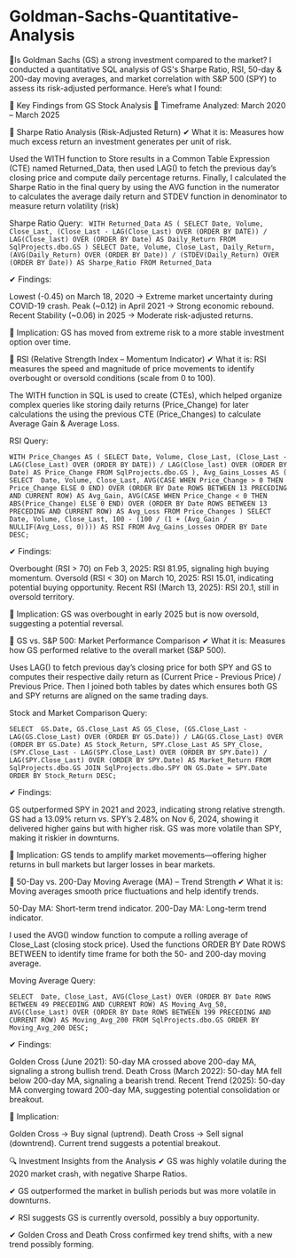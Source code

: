# Goldman-Sachs-Quantitative-Analysis

🔹Is Goldman Sachs (GS) a strong investment compared to the market? I conducted a quantitative SQL analysis of GS's Sharpe Ratio, RSI, 50-day & 200-day moving averages, and market correlation with S&P 500 (SPY) to assess its risk-adjusted performance. Here’s what I found:

📌 Key Findings from GS Stock Analysis
📅 Timeframe Analyzed: March 2020 – March 2025

🔹 Sharpe Ratio Analysis (Risk-Adjusted Return)
✔ What it is: Measures how much excess return an investment generates per unit of risk. 

Used the WITH function to Store results in a Common Table Expression (CTE) named Returned_Data, then used LAG() to fetch the previous day’s closing price and compute daily percentage returns. Finally, I calculated the Sharpe Ratio in the final query by using the AVG function in the numerator to calculates the average daily return and STDEV function in denominator to measure return volatility (risk)

Sharpe Ratio Query:
``
WITH Returned_Data AS (
SELECT
	Date,
	Volume,
	Close_Last,
	(Close_Last - LAG(Close_Last) OVER (ORDER BY DATE)) / LAG(Close_last) OVER (ORDER BY Date) AS Daily_Return
FROM SqlProjects.dbo.GS
)
	SELECT
	Date,
	Volume,
	Close_Last,
	Daily_Return,
	(AVG(Daily_Return) OVER (ORDER BY Date)) / (STDEV(Daily_Return) OVER (ORDER BY Date)) AS Sharpe_Ratio
	FROM Returned_Data``

✔ Findings:

Lowest (-0.45) on March 18, 2020 → Extreme market uncertainty during COVID-19 crash.
Peak (~0.12) in April 2021 → Strong economic rebound.
Recent Stability (~0.06) in 2025 → Moderate risk-adjusted returns.

📌 Implication: GS has moved from extreme risk to a more stable investment option over time.

🔹 RSI (Relative Strength Index – Momentum Indicator)
✔ What it is: RSI measures the speed and magnitude of price movements to identify overbought or oversold conditions (scale from 0 to 100). 

The WITH function in SQL is used to create (CTEs), which helped organize complex queries like storing daily returns (Price_Change) for later calculations the using the previous CTE (Price_Changes) to calculate Average Gain & Average Loss.


RSI Query:

``WITH Price_Changes AS (
	SELECT
	Date,
	Volume,
	Close_Last,
	(Close_Last - LAG(Close_Last) OVER (ORDER BY DATE)) / LAG(Close_last) OVER (ORDER BY Date) AS Price_Change
	FROM SqlProjects.dbo.GS
),
Avg_Gains_Losses AS (
	SELECT 
	Date,
	Volume,
	Close_Last,
	AVG(CASE WHEN Price_Change > 0 THEN Price_Change ELSE 0 END) OVER (ORDER BY Date ROWS BETWEEN 13 PRECEDING AND CURRENT ROW) AS Avg_Gain,
	AVG(CASE WHEN Price_Change < 0 THEN ABS(Price_Change) ELSE 0 END) OVER (ORDER BY Date ROWS BETWEEN 13 PRECEDING AND CURRENT ROW) AS Avg_Loss
	FROM Price_Changes
)
	SELECT
	Date,
	Volume,
	Close_Last,
	100 - (100 / (1 + (Avg_Gain / NULLIF(Avg_Loss, 0)))) AS RSI
	FROM Avg_Gains_Losses
	ORDER BY Date DESC;``

✔ Findings:

Overbought (RSI > 70) on Feb 3, 2025: RSI 81.95, signaling high buying momentum.
Oversold (RSI < 30) on March 10, 2025: RSI 15.01, indicating potential buying opportunity.
Recent RSI (March 13, 2025): RSI 20.1, still in oversold territory.

📌 Implication: GS was overbought in early 2025 but is now oversold, suggesting a potential reversal.

🔹 GS vs. S&P 500: Market Performance Comparison
✔ What it is: Measures how GS performed relative to the overall market (S&P 500). 

Uses LAG() to fetch previous day’s closing price for both SPY and GS to computes their respective daily return as (Current Price - Previous Price) / Previous Price. Then I joined both tables by dates which ensures both GS and SPY returns are aligned on the same trading days.


Stock and Market Comparison Query:

``SELECT 
GS.Date,
GS.Close_Last AS GS_Close,
(GS.Close_Last - LAG(GS.Close_Last) OVER (ORDER BY GS.Date)) / LAG(GS.Close_Last) OVER (ORDER BY GS.Date) AS Stock_Return,
SPY.Close_Last AS SPY_Close,
(SPY.Close_Last - LAG(SPY.Close_Last) OVER (ORDER BY SPY.Date)) / LAG(SPY.Close_Last) OVER (ORDER BY SPY.Date) AS Market_Return
FROM SqlProjects.dbo.GS
JOIN SqlProjects.dbo.SPY ON GS.Date = SPY.Date
ORDER BY Stock_Return DESC;``

✔ Findings:

GS outperformed SPY in 2021 and 2023, indicating strong relative strength.
GS had a 13.09% return vs. SPY’s 2.48% on Nov 6, 2024, showing it delivered higher gains but with higher risk.
GS was more volatile than SPY, making it riskier in downturns.

📌 Implication: GS tends to amplify market movements—offering higher returns in bull markets but larger losses in bear markets.

🔹 50-Day vs. 200-Day Moving Average (MA) – Trend Strength
✔ What it is: Moving averages smooth price fluctuations and help identify trends.

50-Day MA: Short-term trend indicator.
200-Day MA: Long-term trend indicator. 

I used the AVG() window function to compute a rolling average of Close_Last (closing stock price). Used the functions ORDER BY Date ROWS BETWEEN to identify time frame for both the 50- and 200-day moving average.

Moving Average Query:

``SELECT 
Date,
Close_Last,
AVG(Close_Last) OVER (ORDER BY Date ROWS BETWEEN 49 PRECEDING AND CURRENT ROW) AS Moving_Avg_50,
AVG(Close_Last) OVER (ORDER BY Date ROWS BETWEEN 199 PRECEDING AND CURRENT ROW) AS Moving_Avg_200
FROM SqlProjects.dbo.GS
ORDER BY Moving_Avg_200 DESC;``


✔ Findings:

Golden Cross (June 2021): 50-day MA crossed above 200-day MA, signaling a strong bullish trend.
Death Cross (March 2022): 50-day MA fell below 200-day MA, signaling a bearish trend.
Recent Trend (2025): 50-day MA converging toward 200-day MA, suggesting potential consolidation or breakout.

📌 Implication:

Golden Cross → Buy signal (uptrend).
Death Cross → Sell signal (downtrend).
Current trend suggests a potential breakout.

🔍 Investment Insights from the Analysis
✔ GS was highly volatile during the 2020 market crash, with negative Sharpe Ratios. 

✔ GS outperformed the market in bullish periods but was more volatile in downturns. 

✔ RSI suggests GS is currently oversold, possibly a buy opportunity. 

✔ Golden Cross and Death Cross confirmed key trend shifts, with a new trend possibly forming.
